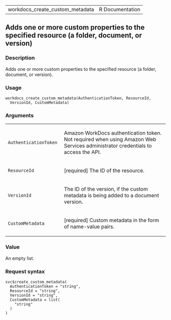 <table style="width: 100%;">
<tbody>
<tr class="odd">
<td>workdocs_create_custom_metadata</td>
<td style="text-align: right;">R Documentation</td>
</tr>
</tbody>
</table>

## Adds one or more custom properties to the specified resource (a folder, document, or version)

### Description

Adds one or more custom properties to the specified resource (a folder,
document, or version).

### Usage

    workdocs_create_custom_metadata(AuthenticationToken, ResourceId,
      VersionId, CustomMetadata)

### Arguments

<table>
<colgroup>
<col style="width: 35%" />
<col style="width: 65%" />
</colgroup>
<tbody>
<tr class="odd">
<td><code
id="workdocs_create_custom_metadata_:_AuthenticationToken">AuthenticationToken</code></td>
<td><p>Amazon WorkDocs authentication token. Not required when using
Amazon Web Services administrator credentials to access the
API.</p></td>
</tr>
<tr class="even">
<td><code
id="workdocs_create_custom_metadata_:_ResourceId">ResourceId</code></td>
<td><p>[required] The ID of the resource.</p></td>
</tr>
<tr class="odd">
<td><code
id="workdocs_create_custom_metadata_:_VersionId">VersionId</code></td>
<td><p>The ID of the version, if the custom metadata is being added to a
document version.</p></td>
</tr>
<tr class="even">
<td><code
id="workdocs_create_custom_metadata_:_CustomMetadata">CustomMetadata</code></td>
<td><p>[required] Custom metadata in the form of name-value
pairs.</p></td>
</tr>
</tbody>
</table>

### Value

An empty list.

### Request syntax

    svc$create_custom_metadata(
      AuthenticationToken = "string",
      ResourceId = "string",
      VersionId = "string",
      CustomMetadata = list(
        "string"
      )
    )
